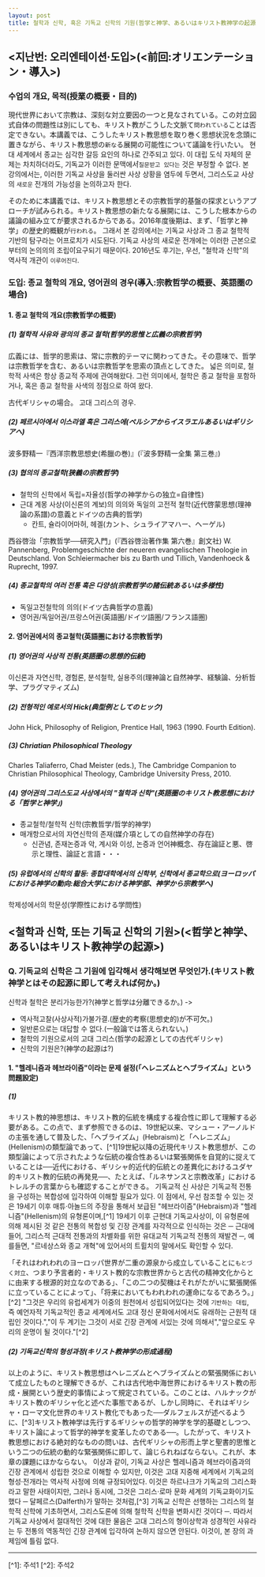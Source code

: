 ```yaml
---
layout: post
title: 철학과 신학, 혹은 기독교 신학의 기원(哲学と神学、あるいはキリスト教神学の起源)
---
```


<지난번: 오리엔테이션·도입>(<前回:オリエンテーション・導入>)
---

### 수업의 개요, 목적(授業の概要・目的)
現代世界において宗教は、深刻な対立要因の一つと見なされている。この対立図式自体の問題性は別にしても、キリスト教がこうした文脈て`問われている`ことは否定できない。本講義では、こうしたキリスト教思想を取り巻く思想状況を念頭に置きながら、キリスト教思想の`新な`る展開の可能性について議論を行いたい。
현대 세계에서 종교는 심각한 갈등 요인의 하나로 간주되고 있다. 이 대립 도식 자체의 문제는 차치하더라도, 기독교가 이러한 문맥에서゙`질문받고 있다는` 것은 부정할 수 없다. 본 강의에서는, 이러한 기독교 사상을 둘러싼 사상 상황을 염두에 두면서, 그리스도교 사상의 `새로운` 전개의 가능성을 논의하고자 한다.

そのために本講義では、キリスト教思想とその宗教哲学的基盤の探求というアプローチが試みられる。キリスト教思想の新たなる展開には、こうした根本からの議論の組み立てが要求されるからである。2016年度後期は、まず、「哲学と神学」の歴史的概観が`行われる`。
그래서 본 강의에서는 기독교 사상과 그 종교 철학적 기반의 탐구라는 어프로치가 시도된다. 기독교 사상의 새로운 전개에는 이러한 근본으로부터의 논의의의 조립이゙요구되기 때문이다. 2016년도 후기는, 우선, "철학과 신학"의 역사적 개관이 `이루어진다`.

### 도입: 종교 철학의 개요, 영어권의 경우(導入:宗教哲学の概要、英語圏の場合)

#### 1. 종교 철학의 개요(宗教哲学の概要)

##### (1) 철학적 사유와 광의의 종교 철학(哲学的思惟と広義の宗教哲学)
広義には、哲学的思索は、常に宗教的テーマに関わってきた。その意味で、哲学は宗教哲学を含む、あるいは宗教哲学を思索の頂点としてきた。
넓은 의미로, 철학적 사색은 항상 종교적 주제에 관여해왔다. 그런 의미에서, 철학은 종교 철학을 포함하거나, 혹은 종교 철학을 사색의 정점으로 하여 왔다.

古代ギリシャの場合。
고대 그리스의 경우.

##### (2) 페르시아에서 이스라엘 혹은 그리스에(ペルシアからイスラエルあるいはギリシアへ)
波多野精一『西洋宗教思想史(希臘の巻)』(『波多野精一全集 第三巻』)

##### (3) 협의의 종교철학(狭義の宗教哲学)
-   철학의 신학에서 독립=자율성(哲学の神学からの独立=自律性)
-   근대 계몽 사상(이신론의 계보)의 의의와 독일의 고전적 철학(近代啓蒙思想(理神論の系譜)の意義とドイツの古典的哲学)
    -   칸트, 슐라이어마허, 헤겔(カント、シュライアマハー、ヘーゲル)

西谷啓治「宗教哲学──研究入門」(『西谷啓治著作集 第六巻』創文社)
W. Pannenberg, Problemgeschichte der neueren evangelischen Theologie in Deutschland. Von Schleiermacher bis zu Barth und Tillich, Vandenhoeck & Ruprecht, 1997.

##### (4) 종교철학의 여러 전통 혹은 다양성(宗教哲学の諸伝統あるいは多様性)
-   독일고전철학의 의의(ドイツ古典哲学の意義)
-   영어권/독일어권/프랑스어권(英語圏/ドイツ語圏/フランス語圏)

#### 2. 영어권에서의 종교철학(英語圏における宗教哲学)

##### (1) 영어권의 사상적 전통(英語圏の思想的伝統)
이신론과 자연신학, 경험론, 분석철학, 실용주의(理神論と自然神学、経験論、分析哲学、プラグマティズム)

##### (2) 전형적인 예로서의 Hick(典型例としてのヒック)
John Hick, Philosophy of Religion, Prentice Hall, 1963 (1990. Fourth Edition).

##### (3) Chriatian Philosophical Theology
Charles Taliaferro, Chad Meister (eds.),
The Cambridge Companion to Christian Philosophical Theology, Cambridge University Press, 2010.

##### (4) 영어권의 그리스도교 사상에서의 "철학과 신학"(英語圏のキリスト教思想における「哲学と神学」)
-   종교철학/철학적 신학(宗教哲学/哲学的神学)
-   매개항으로서의 자연신학의 존재(媒介項としての自然神学の存在)
    -   신관념, 존재논증과 악, 계시와 이성, 논증과 언어神概念、存在論証と悪、啓示と理性、論証と言語・・・

##### (5) 유럽에서의 신학의 활동: 종합대학에서의 신학부, 신학에서 종교학으로(ヨーロッパにおける神学の動向:総合大学における神学部、神学から宗教学へ)
학제성에서의 학문성(学際性における学問性)

<철학과 신학, 또는 기독교 신학의 기원>(<哲学と神学、あるいはキリスト教神学の起源>)
---
### Q. 기독교의 신학은 그 기원에 입각해서 생각해보면 무엇인가.(キリスト教神学とはその起源に即して考えれば何か。)
신학과 철학은 분리가능한가?(神学と哲学は分離できるか。) ->
-   역사적고찰(사상사적)가불가결.(歴史的考察(思想史的)が不可欠。)
-   일반론으로는 대답할 수 없다.(一般論では答えられない。)
-   철학의 기원으로서의 고대 그리스(哲学の起源としての古代ギリシャ)
-   신학의 기원은?(神学の起源は?)

#### 1. "헬레니즘과 헤브라이즘"이라는 문제 설정(「ヘレニズムとヘブライズム」という問題設定)

##### (1)
キリスト教的神思想は、キリスト教的伝統を構成する複合性に即して理解する必要がある。この点で、まず参照できるのは、19世紀以来、マシュー・アーノルドの主張を通して普及した、「ヘブライズム」(Hebraism)と「ヘレニズム」(Hellenism)の類型論であって、[^1]19世紀以降の近現代キリスト教思想が、この類型論によって示されたような伝統の複合性あるいは緊張関係を自覚的に捉えていることは──近代における、ギリシャ的近代的伝統との差異化におけるユダヤ的キリスト教的伝統の再発見──、たとえば、「ルネサンスと宗教改革」におけるトレルチの言葉からも確認することができる。
기독교적 신 사상은 기독교적 전통을 구성하는 복합성에 입각하여 이해할 필요가 있다. 이 점에서, 우선 참조할 수 있는 것은 19세기 이후 매튜·아놀드의 주장을 통해서 보급된 "헤브라이즘"(Hebraism)과 "헬레니즘"(Hellenism)의 유형론이며,[^1] 19세기 이후 근현대 기독교사상이, 이 유형론에 의해 제시된 것 같은 전통의 복합성 및 긴장 관계를 자각적으로 인식하는 것은 ─ 근대에 들어, 그리스적 근대적 전통과의 차별화를 위한 유대교적 기독교적 전통의 재발견 ─, 예를들면, "르네상스와 종교 개혁"에 있어서의 트륄치의 말에서도 확인할 수 있다.

「それはわれわれのヨーロッパ世界が二重の源泉から成立していることに`もとづく対立`、つまり予言者的・キリスト教的な宗教世界からと古代の精神文化からとに由来する根源的対立なのである」、「この二つの契機はそれがたがいに緊張関係に立っていることによって」、「将来においてもわれわれの運命になるであろう。」[^2]
"그것은 우리의 유럽세계가 이중의 원천에서 성립되어있다는 것에 `기반하는 대립`, 즉 예언자적 기독교적인 종교 세계에서도 고대 정신 문화에서에서도 유래하는 근원적 대립인 것이다.","이 두 계기는 그것이 서로 긴장 관계에 서있는 것에 의해서","앞으로도 우리의 운명이 될 것이다."[^2]

##### (2) 기독교신학의 형성과정(キリスト教神学の形成過程)
以上のように、キリスト教思想はヘレニズムとヘブライズムとの緊張関係において成立したものと理解できるが、これは古代地中海世界におけるキリスト教の形成・展開という歴史的事情によって規定されている。このことは、ハルナックがキリスト教のギリシャ化と述べた事態であるが、しかし同時に、それはギリシャ・ローマ文化世界のキリスト教化でもあった──ダルフェルスが述べるように、[^3]キリスト教神学は先行するギリシャの哲学的神学を学的基礎としつつ、キリスト論によって哲学的神学を変革したのである──。したがって、キリスト教思想における絶対的なものの問いは、古代ギリシャの形而上学と聖書的思惟という二つの伝統の動的な緊張関係に即して、論じられねばならない。これが、本章の課題にほかならない。
이상과 같이, 기독교 사상은 헬레니즘과 헤브라이즘과의 긴장 관계에서 성립한 것으로 이해할 수 있지만, 이것은 고대 지중해 세계에서 기독교의 형성·전개라는 역사적 사정에 의해 규정되어있다. 이것은 하르나크가 기독교의 그리스화라고 말한 사태이지만, 그러나 동시에, 그것은 그리스·로마 문화 세계의 기독교화이기도했다 ─ 달페르스(Dalferth)가 말하는 것처럼,[^3] 기독교 신학은 선행하는 그리스의 철학적 신학에 기초하면서, 그리스도론에 의해 철학적 신학을 변화시킨 것이다 ─. 따라서 기독교 사상에서 절대적인 것에 대한 물음은 고대 그리스의 형이상학과 성경적인 사유라는 두 전통의 역동적인 긴장 관계에 입각하여 논하지 않으면 안된다. 이것이, 본 장의 과제임에 틀림 없다.


---
\[^1]: 주석1
\[^2]: 주석2
